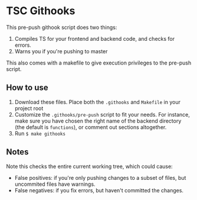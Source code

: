 # TSC Githooks
This pre-push githook script does two things: 
1. Compiles TS for your frontend and backend code, and checks for errors.
2. Warns you if you're pushing to master

This also comes with a makefile to give execution privileges to the pre-push script.

## How to use
1. Download these files. Place both the `.githooks` and `Makefile` in your project root
2. Customize the `.githooks/pre-push` script to fit your needs. For instance, make sure you
have chosen the right name of the backend directory (the default is `functions`), or comment out sections altogether.
3. Run `$ make githooks`

## Notes
Note this checks the entire current working tree, which could cause:
- False positives: if you're only pushing changes to a subset of files, 
but uncommited files have warnings.
- False negatives: if you fix errors, but haven't committed the changes.
